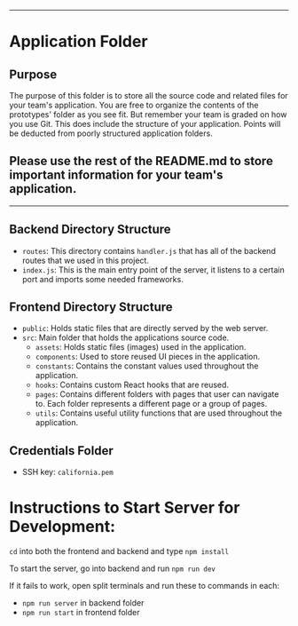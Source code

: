 *********************************************************************************************************************************************
# Application Folder

## Purpose
The purpose of this folder is to store all the source code and related files for your team's application. You are free 
to organize the contents of the prototypes' folder as you see fit. But remember your team is graded on how you use Git. 
This does include the structure of your application. Points will be deducted from poorly structured application folders.

## Please use the rest of the README.md to store important information for your team's application. 
*********************************************************************************************************************************************

## Backend Directory Structure
- `routes`: This directory contains `handler.js` that has all of the backend routes that we used in this project.
- `index.js`: This is the main entry point of the server, it listens to a certain port and imports some needed frameworks.

## Frontend Directory Structure
- `public`: Holds static files that are directly served by the web server.
- `src`: Main folder that holds the applications source code.
    * `assets`: Holds static files (images) used in the application.
    * `components`: Used to store reused UI pieces in the application.
    * `constants`: Contains the constant values used throughout the application.
    * `hooks`: Contains custom React hooks that are reused.
    * `pages`: Contains different folders with pages that user can navigate to. Each folder represents a different page or a group of pages.
    * `utils`: Contains useful utility functions that are used throughout the application.

## Credentials Folder
- SSH key: `california.pem`

# Instructions to Start Server for Development:

`cd` into both the frontend and backend and type `npm install`

To start the server, go into backend and run `npm run dev`

If it fails to work, open split terminals and run these to commands in each:
- `npm run server` in backend folder
- `npm run start` in frontend folder
